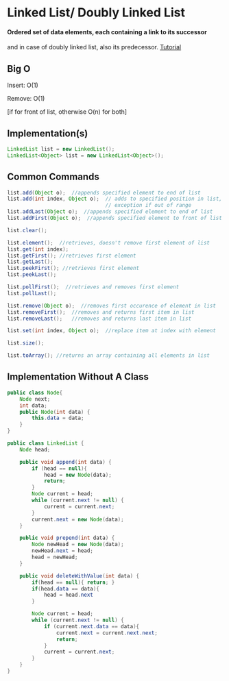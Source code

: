 # Linked List/ Doubly Linked List

#### Ordered set of data elements, each containing a link to its successor
and in case of doubly linked list, also its predecessor.
[Tutorial](http://www.geeksforgeeks.org/linked-list-set-1-introduction/)

## Big O
Insert: O(1)

Remove: O(1)

[if for front of list, otherwise O(n) for both]


## Implementation(s)
```java
LinkedList list = new LinkedList();
LinkedList<Object> list = new LinkedList<Object>();
```

## Common Commands
```java
list.add(Object o);  //appends specified element to end of list
list.add(int index, Object o);  // adds to specified position in list, throws
								// exception if out of range
list.addLast(Object o);  //appends specified element to end of list
list.addFirst(Object o);  //appends specified element to front of list

list.clear();

list.element();  //retrieves, doesn't remove first element of list
list.get(int index);
list.getFirst(); //retrieves first element
list.getLast();
list.peekFirst(); //retrieves first element
list.peekLast();

list.pollFirst();  //retrieves and removes first element
list.pollLast();

list.remove(Object o);  //removes first occurence of element in list
list.removeFirst();  //removes and returns first item in list
list.removeLast();   //removes and returns last item in list

list.set(int index, Object o); 	//replace item at index with element

list.size();

list.toArray(); //returns an array containing all elements in list
```

## Implementation Without A Class
```java
public class Node{
	Node next;
	int data;
	public Node(int data) {
		this.data = data;
	}
}

public class LinkedList {
	Node head;

	public void append(int data) {
		if (head == null){
			head = new Node(data);
			return;
		}
		Node current = head;
		while (current.next != null) {
			current = current.next;
		}
		current.next = new Node(data);
	}

	public void prepend(int data) {
		Node newHead = new Node(data);
		newHead.next = head;
		head = newHead;
	}

	public void deleteWithValue(int data) {
		if(head == null){ return; }
		if(head.data == data){
			head = head.next
		}

		Node current = head;
		while (current.next != null) {
			if (current.next.data == data){
				current.next = current.next.next;
				return;
			}
			current = current.next;
		}
	}
}
```